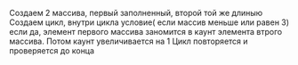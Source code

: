 Создаем 2 массива, первый заполненный, второй той же длиныю
Создаем цикл, внутри цикла условие( если массив меньше или равен 3)
если да, элемент первого массива заномится в каунт элемента втрого массива. Потом каунт увеличивается на 1
Цикл повторяется и проверяется до конца
